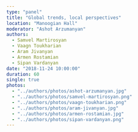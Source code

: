 ```yaml
---
type: "panel"
title: "Global trends, local perspectives"
location: "Manoogian Hall"
moderator: "Ashot Arzumanyan"
authors:
  - Samvel Martirosyan
  - Vaagn Toukharian
  - Aram Jivanyan
  - Armen Rostamian
  - Sipan Vardanyan
date: "2018-11-24 10:00:00"
duration: 60
single: true
photos:
  - "../authors/photos/ashot-arzumanyan.jpg"
  - "../authors/photos/samvel-martirosyan.png"
  - "../authors/photos/vaagn-toukharian.png"
  - "../authors/photos/aram-jivanyan.jpg"
  - "../authors/photos/armen-rostamian.jpg"
  - "../authors/photos/sipan-vardanyan.png" 
---
```

